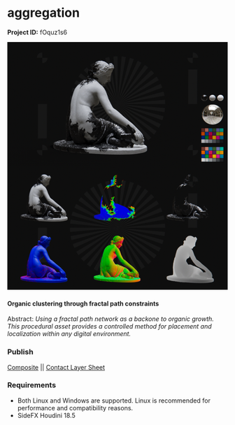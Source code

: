 # aggregation

**Project ID:** fOquz1s6

![alt text](https://github.com/epochlab/aggregation/blob/main/sample.png)

#### Organic clustering through fractal path constraints
Abstract: *Using a fractal path network as a backone to organic growth. This procedural asset provides a controlled method for placement and localization within any digital environment.*

### Publish
[Composite](https://vimeo.com/634689187) || [Contact Layer Sheet](https://vimeo.com/634686522)

### Requirements
- Both Linux and Windows are supported. Linux is recommended for performance and compatibility reasons.
- SideFX Houdini 18.5
